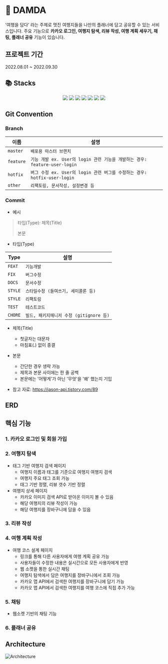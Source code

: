# :sunrise_over_mountains: DAMDA

'여행을 담다' 라는 주제로 멋진 여행지들을 나만의 플래너에 담고 공유할 수 있는 서비스입니다.
주요 기능으로 **카카오 로그인, 여행지 탐색, 리뷰 작성, 여행 계획 세우기, 채팅, 플래너 공유** 기능이 있습니다.

## 프로젝트 기간
2022.08.01 ~ 2022.09.30

## 📚 Stacks
<div align=center> 
  <img src="https://img.shields.io/badge/thymeleaf-005F0F?style=for-the-badge&logo=thymeleaf&logoColor=white"> 
  <img src="https://img.shields.io/badge/javascript-F7DF1E?style=for-the-badge&logo=javascript&logoColor=black"> 
  <img src="https://img.shields.io/badge/kakao API-FFCD00?style=for-the-badge&logo=kakao&logoColor=black"> 
  <img src="https://img.shields.io/badge/java17-007396?style=for-the-badge&logo=java&logoColor=white"> 
  <img src="https://img.shields.io/badge/spring-6DB33F?style=for-the-badge&logo=spring&logoColor=white"> 
  <img src="https://img.shields.io/badge/mariaDB-003545?style=for-the-badge&logo=mariaDB&logoColor=white"> 
    <img src="https://img.shields.io/badge/nginx-009639?style=for-the-badge&logo=nginx&logoColor=white"> 
</div>

## Git Convention

### Branch

|이름             |설명                          |
|----------------|-------------------------------|
|```master```    |`배포용 마스터 브랜치`           |
|```feature```   |`기능 개발 ex. User의 login 관련 기능을 개발하는 경우: feature-user-login`             |
|```hotfix```    |`버그 수정 ex. User의 login 관련 버그를 수정하는 경우: hotfix-user-login`               |
|```other```     |`리팩토링, 문서작성, 설정변경 등`  |

### Commit

- 예시
> 타입(Type): 제목(Title)
> 
> 본문

- 타입(Type)

|Type             |설명                          |
|----------------|-------------------------------|
|```FEAT```      |`기능개발`           |
|```FIX```       |`버그수정`             |
|```DOCS```      |`문서수정`               |
|```STYLE```     |`스타일수정 (들여쓰기, 세미콜론 등)`  |
|```STYLE```     |`리팩토링`  |
|```TEST```     |`테스트코드`  |
|```CHORE```     |`빌드, 패키지매니저 수정 (gitignore 등)`  |

- 제목(Title)
    - 첫글자는 대문자
    - 마침표(.) 없이 종결

- 본문 
    - 간단한 경우 생략 가능
    - 제목과 본문 사이에는 한 줄 공백
    - 본문에는 '어떻게'가 아닌 '무엇'을 '왜' 했는지 기입
- 참고 자료: https://jason-api.tistory.com/89

## ERD

## 핵심 기능

### 1. 카카오 로그인 및 회원 가입

### 2. 여행지 탐색
-   태그 기반 여행지 검색 페이지
    -   여행지 이름과 태그를 기준으로 여행지 여행지 검색
    -   여행지 주요 태그 조회 가능
    -   태그 기반 정렬, 리뷰 갯수 기반 정렬
-   여행지 상세 페이지
    -   카카오 이미지 검색 API로 받아온 이미지 볼 수 있음
    -   해당 여행지의 리뷰 작성이 가능
    -   해당 여행지를 장바구니에 담을 수 있음

### 3. 리뷰 작성

### 4. 여행 계획 작성
-   여행 코스 설계 페이지
    -   링크를 통해 다른 사용자에게 여행 계획 공유 가능
    -   사용자들이 수정한 내용은 실시간으로 모든 사용자에게 반영
    -   웹 소켓을 통한 실시간 채팅
    -   여행지 탐색에서 담은 여행지를 장바구니에서 조회 가능
    -   카카오 맵 API에서 검색한 여행지를 장바구니에 담기 가능
    -   카카오 맵 API에서 검색한 여행지를 여행 코스에 직접 추가 가능

### 5. 채팅
- 웹소켓 기반의 채팅 기능

### 6. 플래너 공유

## Architecture
![Architecture](https://user-images.githubusercontent.com/86871368/193774180-073e2ace-833f-4f7e-be52-b8563b15e19b.png)
